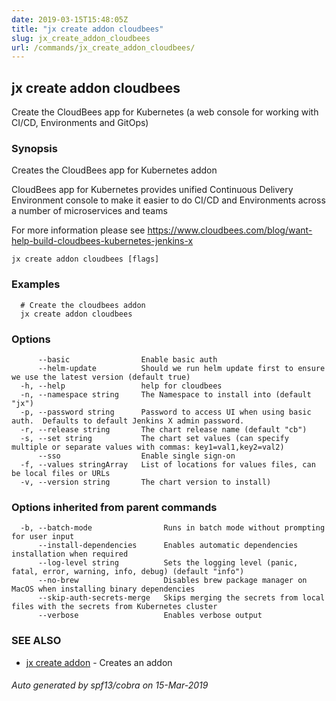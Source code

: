 ```yaml
---
date: 2019-03-15T15:48:05Z
title: "jx create addon cloudbees"
slug: jx_create_addon_cloudbees
url: /commands/jx_create_addon_cloudbees/
---
```

## jx create addon cloudbees

Create the CloudBees app for Kubernetes (a web console for working with CI/CD, Environments and GitOps)

### Synopsis

Creates the CloudBees app for Kubernetes addon 

CloudBees app for Kubernetes provides unified Continuous Delivery Environment console to make it easier to do CI/CD and Environments across a number of microservices and teams 

For more information please see https://www.cloudbees.com/blog/want-help-build-cloudbees-kubernetes-jenkins-x

```
jx create addon cloudbees [flags]
```

### Examples

```
  # Create the cloudbees addon
  jx create addon cloudbees
```

### Options

```
      --basic                Enable basic auth
      --helm-update          Should we run helm update first to ensure we use the latest version (default true)
  -h, --help                 help for cloudbees
  -n, --namespace string     The Namespace to install into (default "jx")
  -p, --password string      Password to access UI when using basic auth.  Defaults to default Jenkins X admin password.
  -r, --release string       The chart release name (default "cb")
  -s, --set string           The chart set values (can specify multiple or separate values with commas: key1=val1,key2=val2)
      --sso                  Enable single sign-on
  -f, --values stringArray   List of locations for values files, can be local files or URLs
  -v, --version string       The chart version to install)
```

### Options inherited from parent commands

```
  -b, --batch-mode                Runs in batch mode without prompting for user input
      --install-dependencies      Enables automatic dependencies installation when required
      --log-level string          Sets the logging level (panic, fatal, error, warning, info, debug) (default "info")
      --no-brew                   Disables brew package manager on MacOS when installing binary dependencies
      --skip-auth-secrets-merge   Skips merging the secrets from local files with the secrets from Kubernetes cluster
      --verbose                   Enables verbose output
```

### SEE ALSO

* [jx create addon](/commands/jx_create_addon/)	 - Creates an addon

###### Auto generated by spf13/cobra on 15-Mar-2019
